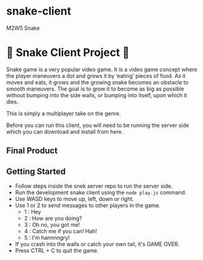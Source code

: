 # snake-client
M2W5 Snake

# 🐍 Snake Client Project 🐍

Snake game is a very popular video game. It is a video game concept where the player maneuvers a dot and grows it by ‘eating’ pieces of food. As it moves and eats, it grows and the growing snake becomes an obstacle to smooth maneuvers. The goal is to grow it to become as big as possible without bumping into the side walls, or bumping into itself, upon which it dies.

This is simply a multiplayer take on the genre.

Before you can run this client, you will need to be running the server side which you can download and install from here. 



## Final Product



## Getting Started

- Follow steps inside the snek server repo to run the server side.
- Run the development snake client using the `node play.js` command.
- Use WASD keys to move up, left, down or right.
- Use 1 or 2 to send messages to other players in the game.
  - 1 : Hey
  - 2 : How are you doing?
  - 3 : Oh no, you got me!
  - 4 : Catch me if you can! Hah!
  - 5 : I'm hannnngry!
- If you crash into the walls or catch your own tail, it's GAME OVER.
- Press CTRL + C to quit the game.
